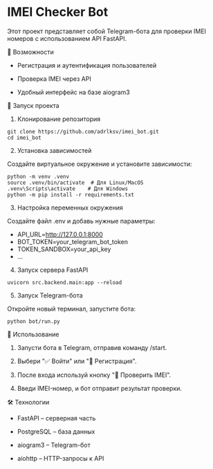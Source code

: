 # IMEI Checker Bot

Этот проект представляет собой Telegram-бота для проверки IMEI номеров с использованием API FastAPI.

📌 Возможности

- Регистрация и аутентификация пользователей

- Проверка IMEI через API

- Удобный интерфейс на базе aiogram3

🚀 Запуск проекта

1. Клонирование репозитория
```
git clone https://github.com/adrlksv/imei_bot.git
cd imei_bot
```
2. Установка зависимостей

Создайте виртуальное окружение и установите зависимости:
```
python -m venv .venv
source .venv/bin/activate  # Для Linux/MacOS
.venv\Scripts\activate    # Для Windows
python -m pip install -r requirements.txt
```
3. Настройка переменных окружения

Создайте файл .env и добавь нужные параметры:

- API_URL=http://127.0.0.1:8000
- BOT_TOKEN=your_telegram_bot_token 
- TOKEN_SANDBOX=your_api_key
- ...

4. Запуск сервера FastAPI
```
uvicorn src.backend.main:app --reload
```

5. Запуск Telegram-бота

Откройте новый терминал, запустите бота:
```
python bot/run.py
```
📖 Использование

1. Запусти бота в Telegram, отправив команду /start.

2. Выбери "✅ Войти" или "👤 Регистрация".

3. После входа используй кнопку "🔎 Проверить IMEI".

4. Введи IMEI-номер, и бот отправит результат проверки.

🛠 Технологии

- FastAPI – серверная часть

- PostgreSQL – база данных

- aiogram3 – Telegram-бот

- aiohttp – HTTP-запросы к API
